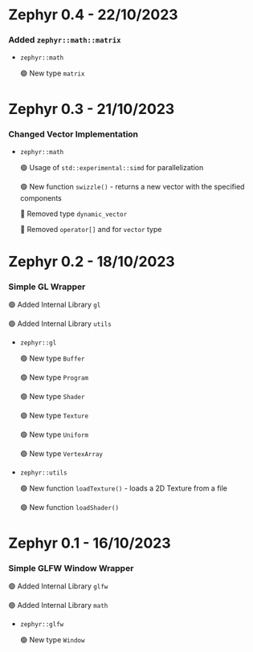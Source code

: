 # Zephyr 0.4 - 22/10/2023

### Added `zephyr::math::matrix`

* `zephyr::math`

    :green_circle: New type `matrix`

# Zephyr 0.3 - 21/10/2023

### Changed Vector Implementation

* `zephyr::math`

    :green_circle: Usage of `std::experimental::simd` for parallelization

    :green_circle: New function `swizzle()` - returns a new vector with the specified components

    :red_circle: Removed type `dynamic_vector`

    :red_circle: Removed `operator[]` and  for `vector` type

# Zephyr 0.2 - 18/10/2023

### Simple GL Wrapper

:green_circle: Added Internal Library `gl`

:green_circle: Added Internal Library `utils`

* `zephyr::gl`

    :green_circle: New type `Buffer`

    :green_circle: New type `Program`

    :green_circle: New type `Shader`

    :green_circle: New type `Texture`

    :green_circle: New type `Uniform`

    :green_circle: New type `VertexArray`

* `zephyr::utils`

    :green_circle: New function `loadTexture()` - loads a 2D Texture from a file

    :green_circle: New function `loadShader()`

# Zephyr 0.1 - 16/10/2023

### Simple GLFW Window Wrapper

:green_circle: Added Internal Library `glfw`

:green_circle: Added Internal Library `math`

* `zephyr::glfw`

    :green_circle: New type `Window`
